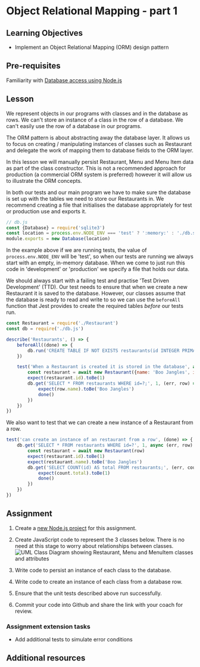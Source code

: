 # Object Relational Mapping - part 1

## Learning Objectives
* Implement an Object Relational Mapping (ORM) design pattern

## Pre-requisites
Familiarity with [Database access using Node.js](/curriculum/Bootcamp/Unit-2-Databases/0.3.5-Database_access_using_Node.html)

## Lesson
We represent objects in our programs with classes and in the database as rows. We can't store an instance of a class in the row of a database. We can't easily use the row of a database in our programs. 

The ORM pattern is about abstracting away the database layer. It allows us to focus on creating / manipulating instances of classes such as Restaurant and delegate the work of mapping them to database fields to the ORM layer. 

In this lesson we will manually persist Restaurant, Menu and Menu Item data as part of the class constructor. This is not a recommended approach for production (a commercial ORM system is preferred) however it will allow us to illustrate the ORM concepts. 

In both our tests and our main program we have to make sure the database is set up with the tables we need to store our Restaurants in. We recommend creating a file that initialises the database appropriately for test or production use and exports it.

```javascript
// db.js
const {Database} = require('sqlite3')
const location = process.env.NODE_ENV === 'test' ? ':memory:' : './db.sqlite'
module.exports = new Database(location)
```
In the example above if we are running tests, the value of `process.env.NODE_ENV` will be 'test', so when our tests are running we always start with an empty, in-memory database. When we come to just run this code in 'development' or 'production' we specify a file that holds our data.

We should always start with a failing test and practise 'Test Driven Development' (TTD). Our test needs to ensure that when we create a new Restaurant it is saved to the database. However, our classes assume that the database is ready to read and write to so we can use the `beforeAll` function that Jest provides to create the required tables <em>before</em> our tests run. 

```javascript
const Restaurant = require('./Restaurant')
const db = require('./db.js')

describe('Restaurants', () => {
    beforeAll((done) => {
        db.run('CREATE TABLE IF NOT EXISTS restaurants(id INTEGER PRIMARY KEY, name TEXT, image TEXT);', done)
    })

    test('When a Restaurant is created it is stored in the database', async (done) => {
        const restaurant = await new Restaurant({name: 'Boo Jangles', image: 'https://some.image.url'})
        expect(restaurant.id).toBe(1)
        db.get('SELECT * FROM restaurants WHERE id=?;', 1, (err, row) => {
            expect(row.name).toBe('Boo Jangles')
            done()
        })
    })
})
```
We also want to test that we can create a new instance of a Restaurant from a row.
```javascript
test('can create an instance of an restaurant from a row', (done) => {
    db.get('SELECT * FROM restaurants WHERE id=?', 1, async (err, row) => {
        const restaurant = await new Restaurant(row)
        expect(restaurant.id).toBe(1)
        expect(restaurant.name).toBe('Boo Jangles')
        db.get('SELECT COUNT(id) AS total FROM restaurants;', (err, count) => {
            expect(count.total).toBe(1)
            done()
        })
    })        
})
```

## Assignment
   1. Create a [new Node.js project](/curriculum/Bootcamp/FAQ#createNewProject) for this assignment.

   1. Create JavaScript code to represent the 3 classes below. There is no need at this stage to worry about relationships between classes. ![UML Class Diagram showing Restaurant, Menu and MenuItem classes and attributes](https://user-images.githubusercontent.com/1316724/111300668-3ed7d980-8649-11eb-99b2-5a842259c4ed.png)
   
   1. Write code to persist an instance of each class to the database. 
   1. Write code to create an instance of each class from a database row. 
   1. Ensure that the unit tests described above run successfully.
   1. Commit your code into Github and share the link with your coach for review.

### Assignment extension tasks
* Add additional tests to simulate error conditions

## Additional resources
